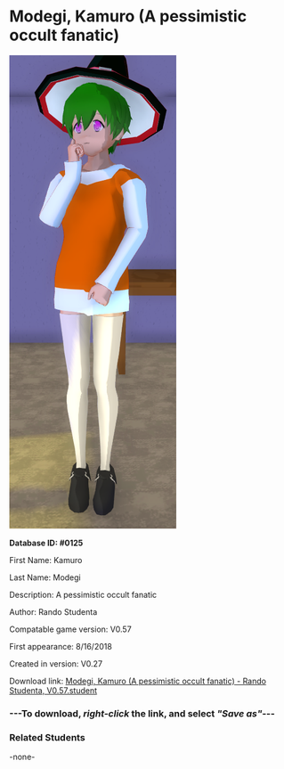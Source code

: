 # Modegi, Kamuro (A pessimistic occult fanatic)

<img src="../../Files/Images/Modegi, Kamuro (A pessimistic occult fanatic).png" title="Modegi, Kamuro (A pessimistic occult fanatic) - Rando Studenta, V0.57">

**Database ID: #0125**

First Name: Kamuro

Last Name: Modegi

Description: A pessimistic occult fanatic

Author: Rando Studenta

Compatable game version: V0.57

First appearance: 8/16/2018

Created in version: V0.27

Download link: <a href="https://raw.githubusercontent.com/Arbiter1223/Daigaku-Gurashi-Custom-Students/master/Files/Student%20Files/Modegi%2C%20Kamuro%20(A%20pessimistic%20occult%20fanatic)%20-%20Rando%20Studenta%2C%20V0.57.student">Modegi, Kamuro (A pessimistic occult fanatic) - Rando Studenta, V0.57.student</a>

### ---**To download, _right-click_ the link, and select _"Save as"_**---

### Related Students

-none-
